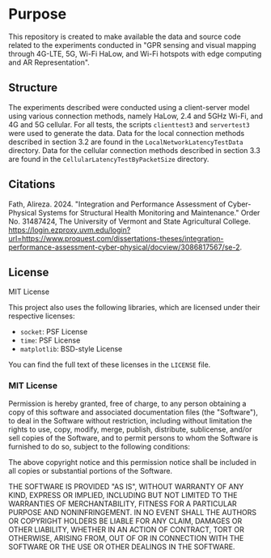 # Purpose
This repository is created to make available the data and source code related to the experiments conducted in "GPR sensing and visual mapping through 4G-LTE, 5G, Wi-Fi HaLow, and Wi-Fi hotspots with edge computing and AR Representation".

## Structure
The experiments described were conducted using a client-server model using various connection methods, namely HaLow, 2.4 and 5GHz Wi-Fi, and 4G and 5G cellular. For all tests, the scripts `clienttest3` and `servertest3` were used to generate the data. Data for the local connection methods described in section 3.2 are found in the `LocalNetworkLatencyTestData` directory. Data for the cellular connection methods described in section 3.3 are found in the `CellularLatencyTestByPacketSize` directory.

## Citations

Fath, Alireza. 2024. "Integration and Performance Assessment of Cyber-Physical Systems for Structural Health Monitoring and Maintenance." Order No. 31487424, The University of Vermont and State Agricultural College. https://login.ezproxy.uvm.edu/login?url=https://www.proquest.com/dissertations-theses/integration-performance-assessment-cyber-physical/docview/3086817567/se-2.

## License

MIT License

This project also uses the following libraries, which are licensed under their respective licenses:

- `socket`: PSF License
- `time`: PSF License
- `matplotlib`: BSD-style License

You can find the full text of these licenses in the `LICENSE` file.

### MIT License

Permission is hereby granted, free of charge, to any person obtaining a copy
of this software and associated documentation files (the "Software"), to deal
in the Software without restriction, including without limitation the rights
to use, copy, modify, merge, publish, distribute, sublicense, and/or sell
copies of the Software, and to permit persons to whom the Software is
furnished to do so, subject to the following conditions:

The above copyright notice and this permission notice shall be included in all
copies or substantial portions of the Software.

THE SOFTWARE IS PROVIDED "AS IS", WITHOUT WARRANTY OF ANY KIND, EXPRESS OR
IMPLIED, INCLUDING BUT NOT LIMITED TO THE WARRANTIES OF MERCHANTABILITY,
FITNESS FOR A PARTICULAR PURPOSE AND NONINFRINGEMENT. IN NO EVENT SHALL THE
AUTHORS OR COPYRIGHT HOLDERS BE LIABLE FOR ANY CLAIM, DAMAGES OR OTHER
LIABILITY, WHETHER IN AN ACTION OF CONTRACT, TORT OR OTHERWISE, ARISING FROM,
OUT OF OR IN CONNECTION WITH THE SOFTWARE OR THE USE OR OTHER DEALINGS IN THE
SOFTWARE.
